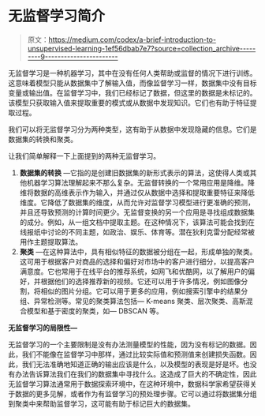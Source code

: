 # 无监督学习简介

> 原文：<https://medium.com/codex/a-brief-introduction-to-unsupervised-learning-1ef56dbab7e7?source=collection_archive---------9----------------------->

无监督学习是一种机器学习，其中在没有任何人类帮助或监督的情况下进行训练。这意味着模型只能从数据集中了解输入值，而像监督学习一样，数据集中没有目标变量或输出值。在监督学习中，我们已经标记了数据，但这里的数据是未标记的。该模型只获取输入值来提取重要的模式或从数据中发现知识。它们也有助于特征提取过程。

我们可以将无监督学习分为两种类型，这有助于从数据中发现隐藏的信息。它们是数据集的转换和聚类。

让我们简单解释一下上面提到的两种无监督学习。

1.  **数据集的转换** —它指的是创建旧数据集的新形式表示的算法，这使得人类或其他机器学习算法理解起来不那么复杂。无监督转换的一个常用应用是降维。降维将数据的高维表示作为输入，并通过仅从数据中选择和提取重要特征来降低维度。它降低了数据集的维度，从而允许对监督学习模型进行更准确的预测，并且还导致预测的计算时间更少。无监督变换的另一个应用是寻找组成数据集的成分。例如，从一组文档中提取主题。在这种情况下，该算法可能会找到在线报纸中讨论的不同主题，如政治、娱乐、体育等。潜在狄利克雷分配经常被用作主题提取算法。
2.  **聚类** —在这种算法中，具有相似特征的数据被分组在一起，形成单独的聚类。这可用于根据客户对商品的选择和偏好对市场中的客户进行细分，以提高客户满意度。它也常用于在线平台的推荐系统，如网飞和优酷网，以了解用户的偏好，并根据他们的选择推荐新的视频。它还可以用于许多情况，例如图像分割，将相似的图片分组。它可以用于更多的应用，例如搜索引擎中的结果分组、异常检测等。常见的聚类算法包括— K-means 聚类、层次聚类、高斯混合模型和基于密度的聚类，如— DBSCAN 等。

**无监督学习的局限性—**

无监督学习的一个主要限制是没有办法测量模型的性能，因为没有标记的数据。因此，我们不能像在监督学习中那样，通过比较实际值和预测值来创建损失函数。因此，我们无法准确地知道正确的输出应该是什么，以及模型的表现是好是坏。也没有办法告诉算法我们在我们的数据集中寻找什么。这造成了巨大的不确定性，因此无监督学习算法通常用于数据探索环境中，在这种环境中，数据科学家希望获得关于数据的更多见解，或者作为有监督学习的预处理步骤。它可以通过将数据集分组到聚类中来帮助监督学习，这可能有助于标记巨大的数据集。